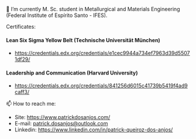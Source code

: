 🌱 I’m currently M. Sc. student in Metallurgical and Materials Engineering (Federal Institute of Espírito Santo - IFES).

Certificates:

#### Lean Six Sigma Yellow Belt (Technische Universität München)

- https://credentials.edx.org/credentials/e1cec9944a734ef7963d39d55071df29/

#### Leadership and Communication (Harvard University)

- https://credentials.edx.org/credentials/841256d6015c41739b5419f4ad9caff3/

📫 How to reach me:

- Site: https://www.patrickdosanjos.com/
- E-mail: patrick.dosanjos@outlook.com
- Linkedin: https://www.linkedin.com/in/patrick-queiroz-dos-anjos/
